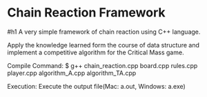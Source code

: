 # Chain Reaction Framework

#h1 A very simple framework of chain reaction using C++ language.

Apply the knowledge learned form the course of data structure and implement a competitive algorithm for the Critical Mass game.

Compile Command:
    $ g++ chain_reaction.cpp board.cpp rules.cpp player.cpp algorithm_A.cpp algorithm_TA.cpp 

Execution: 
    Execute the output file(Mac: a.out, Windows: a.exe)